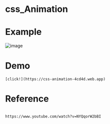# css_Animation

# Example

![image](https://user-images.githubusercontent.com/52990629/146706192-da460bee-f7bd-4067-838c-d780af3deeac.png)


# Demo

```
[click!](https://css-animation-4cd4d.web.app)  
```



# Reference

```

https://www.youtube.com/watch?v=NYQqorW2bBI

```
